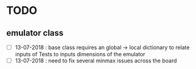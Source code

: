 # TODO

## emulator class
* [ ] 13-07-2018 : base class requires an global -> local dictionary to relate inputs of Tests to inputs dimensions of the emulator
* [ ] 13-07-2018 : need to fix several minmax issues across the board
